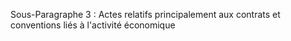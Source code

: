 Sous-Paragraphe 3 : Actes relatifs principalement aux contrats et conventions liés à l'activité économique
